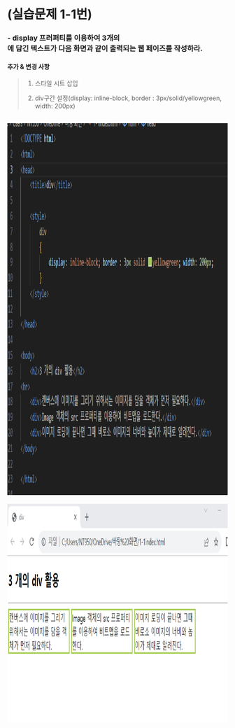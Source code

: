 # (실습문제 1-1번)

### - display 프러퍼티를 이용하여 3개의 <div>에 담긴 텍스트가 다음 화면과 같이 출력되는 웹 페이즈를 작성하라.


 #### 추가 & 변경 사항

>    1. 스타일 시트 삽입
>    >
>    2. div구간 설정(display: inline-block, border : 3px/solid/yellowgreen, width: 200px)
>    
<br><img src="1.png" width="1000" height="850" title="px(픽셀) 크기 설정" alt="1번 이미지"></img><br/>
<br><img src="2.png" width="1000" height="500" title="px(픽셀) 크기 설정" alt="1번 이미지"></img><br/>
